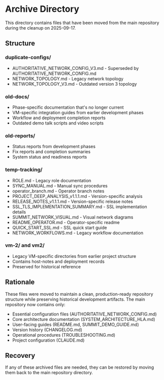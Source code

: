 # Archive Directory

This directory contains files that have been moved from the main repository during the cleanup on 2025-09-17.

## Structure

### duplicate-configs/
- AUTHORITATIVE_NETWORK_CONFIG_V3.md - Superseded by AUTHORITATIVE_NETWORK_CONFIG.md
- NETWORK_TOPOLOGY.md - Legacy network topology
- NETWORK_TOPOLOGY_V3.md - Outdated version 3 topology

### old-docs/
- Phase-specific documentation that's no longer current
- VM-specific integration guides from earlier development phases
- Workflow and deployment completion reports
- Outdated demo talk scripts and video scripts

### old-reports/
- Status reports from development phases
- Fix reports and completion summaries
- System status and readiness reports

### temp-tracking/
- ROLE.md - Legacy role documentation
- SYNC_MANUAL.md - Manual sync procedures
- operator_branch.md - Operator branch notes
- PROJECT_DEEP_ANALYSIS_v1.1.1.md - Version-specific analysis
- RELEASE_NOTES_v1.1.1.md - Version-specific release notes
- SSL_TLS_IMPLEMENTATION_SUMMARY.md - SSL implementation details
- SUMMIT_NETWORK_VISUAL.md - Visual network diagrams
- README_OPERATOR.md - Operator-specific readme
- QUICK_START_SSL.md - SSL quick start guide
- NETWORK_WORKFLOWS.md - Legacy workflow documentation

### vm-2/ and vm2/
- Legacy VM-specific directories from earlier project structure
- Contains host-notes and deployment records
- Preserved for historical reference

## Rationale

These files were moved to maintain a clean, production-ready repository structure while preserving historical development artifacts. The main repository now contains only:

- Essential configuration files (AUTHORITATIVE_NETWORK_CONFIG.md)
- Core architecture documentation (SYSTEM_ARCHITECTURE_HLA.md)
- User-facing guides (README.md, SUMMIT_DEMO_GUIDE.md)
- Version history (CHANGELOG.md)
- Operational procedures (TROUBLESHOOTING.md)
- Project configuration (CLAUDE.md)

## Recovery

If any of these archived files are needed, they can be restored by moving them back to the main repository directory.